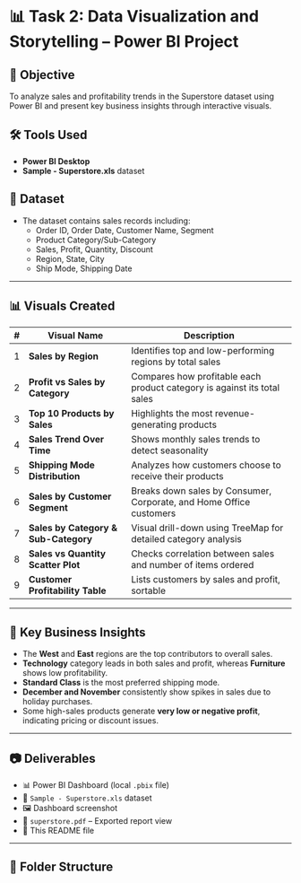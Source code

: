 # 📊 Task 2: Data Visualization and Storytelling – Power BI Project

## 🧠 Objective
To analyze sales and profitability trends in the Superstore dataset using Power BI and present key business insights through interactive visuals.

## 🛠 Tools Used
- **Power BI Desktop**
- **Sample - Superstore.xls** dataset

## 📁 Dataset
- The dataset contains sales records including:
  - Order ID, Order Date, Customer Name, Segment
  - Product Category/Sub-Category
  - Sales, Profit, Quantity, Discount
  - Region, State, City
  - Ship Mode, Shipping Date

---

## 📊 Visuals Created

| # | Visual Name                       | Description                                                                 |
|---|-----------------------------------|-----------------------------------------------------------------------------|
| 1 | **Sales by Region**              | Identifies top and low-performing regions by total sales                   |
| 2 | **Profit vs Sales by Category**  | Compares how profitable each product category is against its total sales   |
| 3 | **Top 10 Products by Sales**     | Highlights the most revenue-generating products                            |
| 4 | **Sales Trend Over Time**        | Shows monthly sales trends to detect seasonality                           |
| 5 | **Shipping Mode Distribution**   | Analyzes how customers choose to receive their products                    |
| 6 | **Sales by Customer Segment**    | Breaks down sales by Consumer, Corporate, and Home Office customers        |
| 7 | **Sales by Category & Sub-Category** | Visual drill-down using TreeMap for detailed category analysis                      |
| 8 | **Sales vs Quantity Scatter Plot** | Checks correlation between sales and number of items ordered             |
| 9 | **Customer Profitability Table**| Lists customers by sales and profit, sortable                              |

---

## 🎯 Key Business Insights

- The **West** and **East** regions are the top contributors to overall sales.
- **Technology** category leads in both sales and profit, whereas **Furniture** shows low profitability.
- **Standard Class** is the most preferred shipping mode.
- **December and November** consistently show spikes in sales due to holiday purchases.
- Some high-sales products generate **very low or negative profit**, indicating pricing or discount issues.

---

## 📷 Deliverables

- 📊 Power BI Dashboard (local `.pbix` file)
- 📁 `Sample - Superstore.xls` dataset
- 🖼 Dashboard screenshot
- 📄 `superstore.pdf` – Exported report view
- 📄 This README file

---

## 📂 Folder Structure

